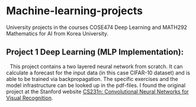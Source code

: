 # Machine-learning-projects
University projects in the courses COSE474 Deep Learning and MATH292 Mathematics for AI from Korea University.

## Project 1 Deep Learning (MLP Implementation):
<p style="text-indent:10px;">This project contains a two layered neural network from scratch. It can calculate a forecast for the input data (in this case CIFAR-10 dataset) and is able to be trained via backpropagation. The specific exercises and the model infrastructure can be looked up in the pdf-files. I found the original project at the Stanford website <a href="https://www.w3schools.com](http://cs231n.stanford.edu/">CS231n: Convolutional Neural Networks for Visual Recognition</a>.</p>
